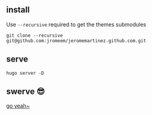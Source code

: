 ## install

Use `--recursive` required to get the themes submodules

```git clone --recursive git@github.com:jromeem/jeromemartinez.github.com.git```

## serve
```hugo server -D```

## swerve 😎
[go yeah~](https://open.spotify.com/track/3f3HHRPF5vAo90GwdpDMaQ)
